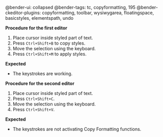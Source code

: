 @bender-ui: collapsed
@bender-tags: tc, copyformatting, 195
@bender-ckeditor-plugins: copyformatting, toolbar, wysiwygarea, floatingspace, basicstyles, elementspath, undo

**Procedure for the first editor**

1. Place cursor inside styled part of text.
2. Press `Ctrl+Shift+B` to copy styles.
3. Move the selection using the keyboard.
4. Press `Ctrl+Shift+M` to apply styles.

**Expected**

* The keystrokes are working.

**Procedure for the second editor**

1. Place cursor inside styled part of text.
2. Press `Ctrl+Shift+C`.
3. Move the selection using the keyboard.
4. Press `Ctrl+Shift+V`.

**Expected**

* The keystrokes are not activating Copy Formatting functions.
